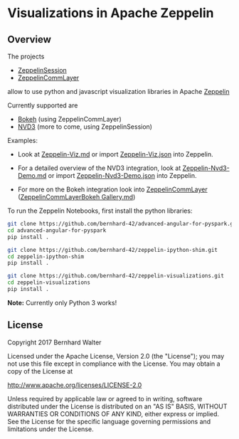 # Visualizations in Apache Zeppelin

## Overview

The projects

- [ZeppelinSession](https://github.com/bernhard-42/advanced-angular-for-pyspark)
- [ZeppelinCommLayer](https://github.com/bernhard-42/zeppelin-ipython-shim)

allow to use python and javascript visualization libraries in Apache [Zeppelin](https://zeppelin.apache.org/)

Currently supported are

- [Bokeh](http://bokeh.pydata.org) (using ZeppelinCommLayer)
- [NVD3](http://nvd3.org/) (more to come, using ZeppelinSession)


Examples:

- Look at [Zeppelin-Viz.md](notebooks/Zeppelin-Viz.md) or import [Zeppelin-Viz.json](https://raw.githubusercontent.com/bernhard-42/zeppelin-visualizations/master/notebooks/Zeppelin-Viz.json) into Zeppelin.

- For a detailed overview of the NVD3 integration, look at [Zeppelin-Nvd3-Demo.md](notebooks/Zeppelin-Nvd3-Demo.md) or import [Zeppelin-Nvd3-Demo.json](https://raw.githubusercontent.com/bernhard-42/zeppelin-visualizations/master/notebooks/Zeppelin-Nvd3-Demo.json) into Zeppelin.

- For more on the Bokeh integration look into [ZeppelinCommLayer](https://github.com/bernhard-42/zeppelin-ipython-shim) ([ZeppelinCommLayerBokeh Gallery.md](https://github.com/bernhard-42/zeppelin-ipython-shim/blob/master/notebooks/ZeppelinCommLayer%20Bokeh%20Gallery.md))


To run the Zeppelin Notebooks, first install the python libraries:

```bash
git clone https://github.com/bernhard-42/advanced-angular-for-pyspark.git
cd advanced-angular-for-pyspark
pip install .

git clone https://github.com/bernhard-42/zeppelin-ipython-shim.git
cd zeppelin-ipython-shim
pip install .

git clone https://github.com/bernhard-42/zeppelin-visualizations.git
cd zeppelin-visualizations
pip install .
```

**Note:**
Currently only Python 3 works!


## License

Copyright 2017 Bernhard Walter

Licensed under the Apache License, Version 2.0 (the "License");
you may not use this file except in compliance with the License.
You may obtain a copy of the License at

   http://www.apache.org/licenses/LICENSE-2.0

Unless required by applicable law or agreed to in writing, software
distributed under the License is distributed on an "AS IS" BASIS,
WITHOUT WARRANTIES OR CONDITIONS OF ANY KIND, either express or implied.
See the License for the specific language governing permissions and
limitations under the License.